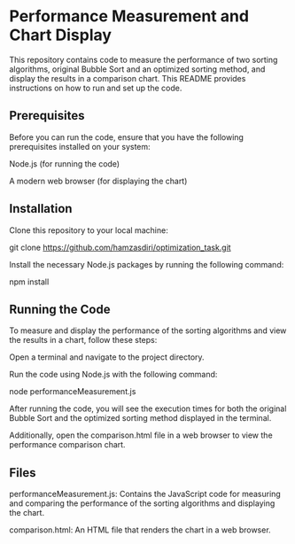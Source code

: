 # Performance Measurement and Chart Display
This repository contains code to measure the performance of two sorting algorithms, original Bubble Sort and an optimized sorting method, and display the results in a comparison chart. This README provides instructions on how to run and set up the code.

## Prerequisites
Before you can run the code, ensure that you have the following prerequisites installed on your system:

Node.js (for running the code)

A modern web browser (for displaying the chart)

## Installation
Clone this repository to your local machine:

git clone https://github.com/hamzasdiri/optimization_task.git

Install the necessary Node.js packages by running the following command:

npm install

## Running the Code
To measure and display the performance of the sorting algorithms and view the results in a chart, follow these steps:

Open a terminal and navigate to the project directory.

Run the code using Node.js with the following command:

node performanceMeasurement.js

After running the code, you will see the execution times for both the original Bubble Sort and the optimized sorting method displayed in the terminal.

Additionally, open the comparison.html file in a web browser to view the performance comparison chart.

## Files
performanceMeasurement.js: Contains the JavaScript code for measuring and comparing the performance of the sorting algorithms and displaying the chart.

comparison.html: An HTML file that renders the chart in a web browser.
